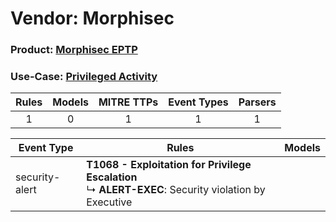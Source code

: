 Vendor: Morphisec
=================
### Product: [Morphisec EPTP](../ds_morphisec_morphisec_eptp.md)
### Use-Case: [Privileged Activity](../../../../UseCases/uc_privileged_activity.md)

| Rules | Models | MITRE TTPs | Event Types | Parsers |
|:-----:|:------:|:----------:|:-----------:|:-------:|
|   1   |   0    |     1      |      1      |    1    |

| Event Type     | Rules                                                                                                         | Models |
| -------------- | ------------------------------------------------------------------------------------------------------------- | ------ |
| security-alert | <b>T1068 - Exploitation for Privilege Escalation</b><br> ↳ <b>ALERT-EXEC</b>: Security violation by Executive |        |